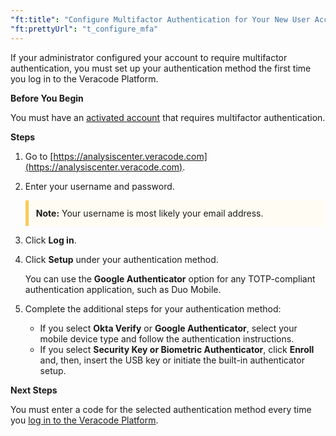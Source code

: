 ```yaml
---
"ft:title": "Configure Multifactor Authentication for Your New User Account"
"ft:prettyUrl": "t_configure_mfa"
---
```

If your administrator configured your account to require multifactor authentication, you must set up your authentication method the first time you log in to the Veracode Platform.

<p font-size="13pt"><b>Before You Begin</b></p>

You must have an [activated account](https://docs.veracode.com/r/t_activate_account) that requires multifactor authentication.

<p font-size="13pt"><b>Steps</b></p>

1.  Go to [https://analysiscenter.veracode.com](https://analysiscenter.veracode.com).

2.  Enter your username and password.

    <p style="background-color:#FFFCF3; padding: 12px; border-left: 5px solid #F7CD55;">
    <b>Note:</b> Your username is most likely your email address.</p>

3.  Click **Log in**.

4.  Click **Setup** under your authentication method.

    You can use the **Google Authenticator** option for any TOTP-compliant authentication application, such as Duo Mobile.

5.  Complete the additional steps for your authentication method:

    - If you select **Okta Verify** or **Google Authenticator**, select your mobile device type and follow the authentication instructions.
    - If you select **Security Key or Biometric Authenticator**, click **Enroll** and, then, insert the USB key or initiate the built-in authenticator setup.

<p font-size="13pt"><b>Next Steps</b></p>

You must enter a code for the selected authentication method every time you [log in to the Veracode Platform](https://docs.veracode.com/r/t_log_in_platform).